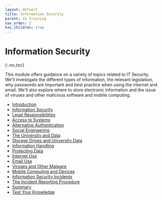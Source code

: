 ```yaml
---
layout: default
title: Information Security
parent: IG Training
nav_order: 2
has_children: true
---
```


# Information Security
{:.no_toc}

This module offers guidance on a variety of topics related to IT Security. We'll investigate the different types of information, the relevant legislation, why passwords are important and best practice when using the internet and email. We'll also explore where to store electronic information and the issue of viruses and other malicious software and mobile computing.

- [Introduction](#introduction)
- [Information Security](#information-security)
- [Legal Responsibilities](#legal-responsibilities)
- [Access to Systems](#access-to-systems)
- [Alternative Authentication](#alternative-authentication)
- [Social Engineering](#social-engineering)
- [The University and Data](#the-university-and-data)
- [Storage Drives and University Data](#storage-drives-and-university-data)
- [Information Handling](#information-handling)
- [Protecting Data](#protecting-data)
- [Internet Use](#internet-use)
- [Email Use](#email-use)
- [Viruses and Other Malware](#viruses-and-other-malware)
- [Mobile Computing and Devices](#mobile-computing-and-devices)
- [Information Security Incidents](#information-security-incidents)
- [The Incident Reporting Procedure](#the-incident-reporting-procedure)
- [Summary](#summary)
- [Test Your Knowledge](#test-your-knowledge)


